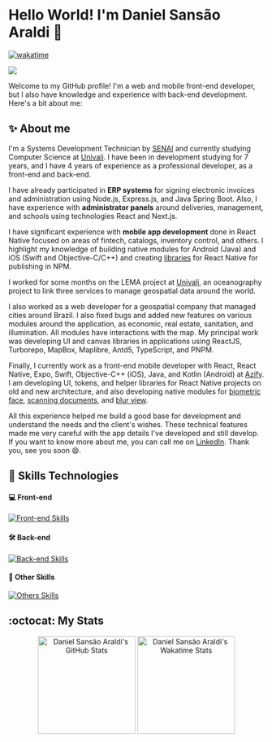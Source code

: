 # Hello World! I'm Daniel Sansão Araldi 👋

[![wakatime](https://wakatime.com/badge/user/920a7e43-2969-4212-82ff-1b375685ff58.svg)](https://wakatime.com/@920a7e43-2969-4212-82ff-1b375685ff58)

![](https://komarev.com/ghpvc/?username=DanielAraldi)

Welcome to my GitHub profile! I'm a web and mobile front-end developer, but I also have knowledge and experience with back-end development. Here's a bit about me:

## ✨ About me

I'm a Systems Development Technician by [SENAI](https://sc.senai.br/) and currently studying Computer Science at [Univali](https://www.univali.br/). I have been in development studying for 7 years, and I have 4 years of experience as a professional developer, as a front-end and back-end.

I have already participated in **ERP systems** for signing electronic invoices and administration using Node.js, Express.js, and Java Spring Boot. Also, I have experience with **administrator panels** around deliveries, management, and schools using technologies React and Next.js.

I have significant experience with **mobile app development** done in React Native focused on areas of fintech, catalogs, inventory control, and others. I highlight my knowledge of building native modules for Android (Java) and iOS (Swift and Objective-C/C++) and creating [libraries](https://github.com/capitual/react-native-capface) for React Native for publishing in NPM.

I worked for some months on the LEMA project at [Univali](https://www.univali.br/), an oceanography project to link three services to manage geospatial data around the world.

I also worked as a web developer for a geospatial company that managed cities around Brazil. I also fixed bugs and added new features on various modules around the application, as economic, real estate, sanitation, and illumination. All modules have interactions with the map. My principal work was developing UI and canvas libraries in applications using ReactJS, Turborepo, MapBox, Maplibre, Antd5, TypeScript, and PNPM.

Finally, I currently work as a front-end mobile developer with React, React Native, Expo, Swift, Objective-C++ (iOS), Java, and Kotlin (Android) at [Azify](https://azify.com/). I am developing UI, tokens, and helper libraries for React Native projects on old and new architecture, and also developing native modules for [biometric face](https://github.com/azifydev/aziface-mobile), [scanning documents](https://github.com/azifydev/aziface-mobile), and [blur view](https://github.com/DanielAraldi/react-native-blur-view).

All this experience helped me build a good base for development and understand the needs and the client's wishes. These technical features made me very careful with the app details I've developed and still develop. If you want to know more about me, you can call me on [LinkedIn](https://www.linkedin.com/in/daniel-sansão-araldi-8b23b71b5). Thank you, see you soon 😄.

## 🚀 Skills Technologies

#### 💻 Front-end

[![Front-end Skills](https://skillicons.dev/icons?i=ts,js,react,nextjs,vite,webpack,redux,html,css,sass,tailwind,styledcomponents,less,java,kotlin,androidstudio,swift&theme=dark)](https://skillicons.dev)

#### 🛠️ Back-end

[![Back-end Skills](https://skillicons.dev/icons?i=ts,js,nodejs,bun,py,express,graphql,apollo,prisma,mongodb,postgres,sqlite,mysql,java,spring,postman&theme=dark)](https://skillicons.dev)

#### 🔭 Other Skills

[![Others Skills](https://skillicons.dev/icons?i=github,bitbucket,git,githubactions,firebase,docker,nginx,vscode,figma,xd,vitest,jest,cypress,md,c,cpp,cmake,babel,vercel,heroku,netlify,npm,pnpm,yarn,gradle,bash,powershell,discord,notion,obsidian,codepen,matlab,windows,ubuntu,linux&theme=dark)](https://skillicons.dev)

## :octocat: My Stats

<p align="center">
  <img
    height="192px"
    src="https://github-readme-stats.vercel.app/api?username=DanielAraldi&show_icons=true&theme=tokyonight&rank_icon=default&custom_title=GitHub%20Stats"
    alt="Daniel Sansão Araldi's GitHub Stats"
  />
  <img
    height="192px"
    src="https://github-readme-stats.vercel.app/api/wakatime?username=danielsaraldi&layout=compact&langs_count=10&theme=tokyonight"
    alt="Daniel Sansão Araldi's Wakatime Stats"
  />
</p>
